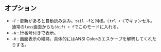 オプション
----

* `+F` : 更新があると自動読み込み。`tail -f`と同様。`Ctrl + C`でキャンセル。通常の`less`画面からも`Shift + f`でこのモードに入れる。
* `-N` : 行番号付きで表示。
* `-R` : 画面表示の維持。具体的にはANSI Colorのエスケープを解釈してくれたりする。
